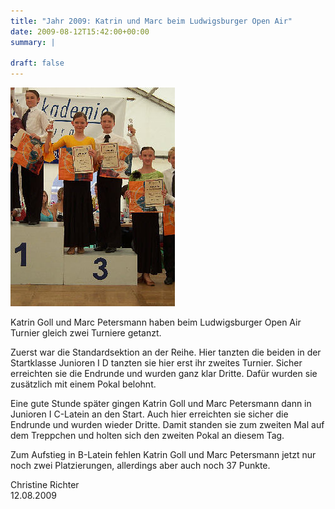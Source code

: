 ```yaml
---
title: "Jahr 2009: Katrin und Marc beim Ludwigsburger Open Air"
date: 2009-08-12T15:42:00+00:00
summary: |
    
draft: false
---
```


![Katrin und Marc](090812.jpg)

Katrin Goll und Marc Petersmann haben beim Ludwigsburger Open Air Turnier gleich zwei Turniere getanzt.

Zuerst war die Standardsektion an der Reihe. Hier tanzten die beiden in der Startklasse Junioren I D tanzten sie hier erst ihr zweites Turnier. Sicher erreichten sie die Endrunde und wurden ganz klar Dritte. Dafür wurden sie zusätzlich mit einem Pokal belohnt.

Eine gute Stunde später gingen Katrin Goll und Marc Petersmann dann in Junioren I C-Latein an den Start. Auch hier erreichten sie sicher die Endrunde und wurden wieder Dritte. Damit standen sie zum zweiten Mal auf dem Treppchen und holten sich den zweiten Pokal an diesem Tag.

Zum Aufstieg in B-Latein fehlen Katrin Goll und Marc Petersmann jetzt nur noch zwei Platzierungen, allerdings aber auch noch 37 Punkte.

Christine Richter  
 12.08.2009


